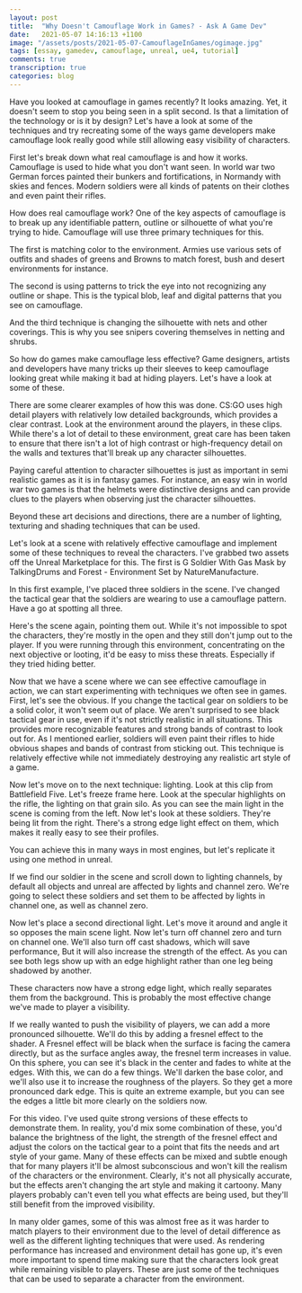 ```yaml
---
layout: post
title:  "Why Doesn't Camouflage Work in Games? - Ask A Game Dev"
date:   2021-05-07 14:16:13 +1100
image: "/assets/posts/2021-05-07-CamouflageInGames/ogimage.jpg"
tags: [essay, gamedev, camouflage, unreal, ue4, tutorial]
comments: true
transcription: true
categories: blog
---
```


Have you looked at camouflage in games recently? It looks amazing. Yet, it doesn't seem to stop you being seen in a split second. Is that a limitation of the technology or is it by design?  Let's have a look at some of the techniques and try recreating some of the ways game developers make camouflage look really good while still allowing easy visibility of characters.

<!--more-->

First let's break down what real camouflage is and how it works. Camouflage is used to hide what you don't want seen. In world war two German forces painted their bunkers and fortifications, in Normandy with skies and fences. Modern soldiers were all kinds of patents on their clothes and even paint their rifles.

How does real camouflage work? One of the key aspects of camouflage is to break up any identifiable pattern, outline or silhouette of what you're trying to hide. Camouflage will use three primary techniques for this.

The first is matching color to the environment. Armies use various sets of outfits and shades of greens and Browns to match forest, bush and desert environments for instance.

The second is using patterns to trick the eye into not recognizing any outline or shape. This is the typical blob, leaf and digital patterns that you see on camouflage.

And the third technique is changing the silhouette with nets and other coverings.  This is why you see snipers covering themselves in netting and shrubs.

So how do games make camouflage less effective? Game designers, artists and developers have many tricks up their sleeves to keep camouflage looking great while making it bad at hiding players. Let's have a look at some of these.

There are some clearer examples of how this was done. CS:GO uses high detail players with relatively low detailed backgrounds, which provides a clear contrast. Look at the environment around the players, in these clips. While there's a lot of detail to these environment, great care has been taken to ensure that there isn't a lot of high contrast or high-frequency detail on the walls and textures that'll break up any character silhouettes.

Paying careful attention to character silhouettes is just as important in semi realistic games as it is in fantasy games. For instance, an easy win in world war two games is that the helmets were distinctive designs and can provide clues to the players when observing just the character silhouettes.

Beyond these art decisions and directions, there are a number of lighting, texturing and shading techniques that can be used.

Let's look at a scene with relatively effective camouflage and implement some of these techniques to reveal the characters. I've grabbed two assets off the Unreal Marketplace for this. The first is G Soldier With Gas Mask by TalkingDrums and Forest - Environment Set by NatureManufacture.

In this first example, I've placed three soldiers in the scene. I've changed the tactical gear that the soldiers are wearing to use a camouflage pattern. Have a go at spotting all three.

Here's the scene again, pointing them out. While it's not impossible to spot the characters, they're mostly in the open and they still don't jump out to the player. If you were running through this environment, concentrating on the next objective or looting, it'd be easy to miss these threats. Especially if they tried hiding better.

Now that we have a scene where we can see effective camouflage in action, we can start experimenting with techniques we often see in games. First, let's see the obvious. If you change the tactical gear on soldiers to be a solid color, it won't seem out of place. We aren't surprised to see black tactical gear in use, even if it's not strictly realistic in all situations. This provides more recognizable features and strong bands of contrast to look out for.  As I mentioned earlier, soldiers will even paint their rifles to hide obvious shapes and bands of contrast from sticking out. This technique is relatively effective while not immediately destroying any realistic art style of a game.

Now let's move on to the next technique: lighting. Look at this clip from Battlefield Five. Let's freeze frame here. Look at the specular highlights on the rifle, the lighting on that grain silo. As you can see the main light in the scene is coming from the left. Now let's look at these soldiers. They're being lit from the right. There's a strong edge light effect on them, which makes it really easy to see their profiles.

You can achieve this in many ways in most engines, but let's replicate it using one method in unreal.

If we find our soldier in the scene and scroll down to lighting channels, by default all objects and unreal are affected by lights and channel zero. We're going to select these soldiers and set them to be affected by lights in channel one, as well as channel zero.

Now let's place a second directional light.   Let's move it around and angle it so opposes the main scene light. Now let's turn off channel zero and turn on channel one.   We'll also turn off cast shadows, which will save performance, But it will also increase the strength of the effect. As you can see both legs show up with an edge highlight rather than one leg being shadowed by another.

These characters now have a strong edge light, which really separates them from the background.  This is probably the most effective change we've made to player a visibility.

If we really wanted to push the visibility of players, we can add a more pronounced silhouette. We'll do this by adding a fresnel effect to the shader.   A Fresnel effect will be black when the surface is facing the camera directly, but as the surface angles away, the fresnel term increases in value.  On this sphere, you can see it's black in the center and fades to white at the edges. With this, we can do a few things.   We'll darken the base color, and we'll also use it to increase the roughness of the players. So they get a more pronounced dark edge. This is quite an extreme example, but you can see the edges a little bit more clearly on the soldiers now.

For this video. I've used quite strong versions of these effects to demonstrate them. In reality, you'd mix some combination of these, you'd balance the brightness of the light, the strength of the fresnel effect and adjust the colors on the tactical gear to a point that fits the needs and art style of your game. Many of these effects can be mixed and subtle enough that for many players it'll be almost subconscious and won't kill the realism of the characters or the environment. Clearly, it's not all physically accurate, but the effects aren't changing the art style and making it cartoony.  Many players probably can't even tell you what effects are being used, but they'll still benefit from the improved visibility.

In many older games, some of this was almost free as it was harder to match players to their environment due to the level of detail difference as well as the different lighting techniques that were used. As rendering performance has increased and environment detail has gone up, it's even more important to spend time making sure that the characters look great while remaining visible to players.  These are just some of the techniques that can be used to separate a character from the environment.